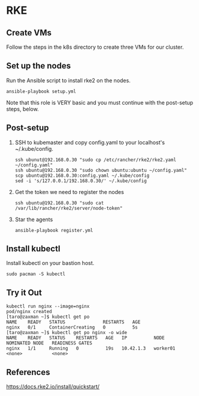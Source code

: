 # RKE

## Create VMs

Follow the steps in the k8s directory to create three VMs for our cluster.

## Set up the nodes

Run the Ansible script to install rke2 on the nodes.

```
ansible-playbook setup.yml
```

Note that this role is VERY basic and you must continue with the post-setup steps, below.

## Post-setup 

1. SSH to kubemaster and copy config.yaml  to your localhost's ~/.kube/config.

    ```
    ssh ubunut@192.168.0.30 "sudo cp /etc/rancher/rke2/rke2.yaml ~/config.yaml"
    ssh ubuntu@192.168.0.30 "sudo chown ubuntu:ubuntu ~/config.yaml"
    scp ubuntu@192.168.0.30:config.yaml ~/.kube/config
    sed -i 's/127.0.0.1/192.168.0.30/' ~/.kube/config
    ```

2. Get the token we need to register the nodes

    ```
    ssh ubuntu@192.168.0.30 "sudo cat /var/lib/rancher/rke2/server/node-token"
    ```


3. Star the agents

    ```
    ansible-playbook register.yml
    ```

## Install kubectl

Install kubectl on your bastion host.

```
sudo pacman -S kubectl
```

## Try it Out

```
kubectl run nginx --image=nginx
pod/nginx created
[taro@zaxman ~]$ kubectl get po
NAME    READY   STATUS              RESTARTS   AGE
nginx   0/1     ContainerCreating   0          5s
[taro@zaxman ~]$ kubectl get po nginx -o wide
NAME    READY   STATUS    RESTARTS   AGE   IP          NODE       NOMINATED NODE   READINESS GATES
nginx   1/1     Running   0          19s   10.42.1.3   worker01   <none>           <none>

```

## References

https://docs.rke2.io/install/quickstart/